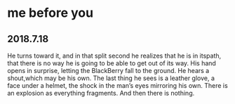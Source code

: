 # me before you

## 2018.7.18

He turns toward it, and in that split second he realizes that he is in itspath, that there is no way he is going to be able to get out of its way. His hand opens in surprise, letting the BlackBerry fall to the ground. He hears a shout,which may be his own. The last thing he sees is a leather glove, a face under a helmet, the shock in the man’s eyes mirroring his own. There is an explosion as everything fragments.
And then there is nothing.
